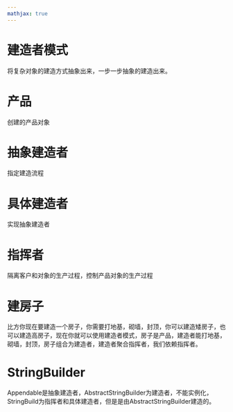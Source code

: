 ```yaml
---
mathjax: true
---
```


# 建造者模式
 将复杂对象的建造方式抽象出来，一步一步抽象的建造出来。

# 产品
 创建的产品对象

# 抽象建造者
 指定建造流程

# 具体建造者
 实现抽象建造者

# 指挥者
 隔离客户和对象的生产过程，控制产品对象的生产过程

# 建房子
 比方你现在要建造一个房子，你需要打地基，砌墙，封顶，你可以建造矮房子，也可以建造高房子，现在你就可以使用建造者模式，房子是产品，建造者能打地基，砌墙，封顶，房子组合为建造者，建造者聚合指挥者，我们依赖指挥者。

# StringBuilder
 Appendable是抽象建造者，AbstractStringBuilder为建造者，不能实例化，StringBuild为指挥者和具体建造者，但是是由AbstractStringBuilder建造的。




